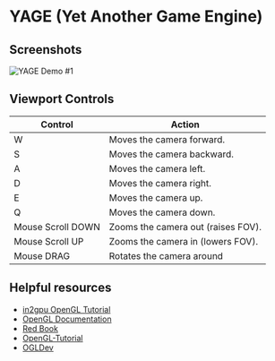 # YAGE (Yet Another Game Engine)

## Screenshots

![YAGE Demo #1](http://i.imgur.com/ryB9ORn.png)

## Viewport Controls

| Control           | Action                             |
|-------------------|------------------------------------|
| W                 | Moves the camera forward.          |
| S                 | Moves the camera backward.         |
| A                 | Moves the camera left.             |
| D                 | Moves the camera right.            |
| E                 | Moves the camera up.               |
| Q                 | Moves the camera down.             |
| Mouse Scroll DOWN | Zooms the camera out (raises FOV). |
| Mouse Scroll UP   | Zooms the camera in (lowers FOV).  |
| Mouse DRAG		| Rotates the camera around			 |

## Helpful resources
* [in2gpu OpenGL Tutorial](http://in2gpu.com/opengl-3/)
* [OpenGL Documentation](https://www.opengl.org/sdk/docs/man/)
* [Red Book](http://www.amazon.com/OpenGL-Programming-Guide-Official-Learning/dp/0321335732)
* [OpenGL-Tutorial](http://www.opengl-tutorial.org/)
* [OGLDev](http://ogldev.atspace.co.uk/index.html)
